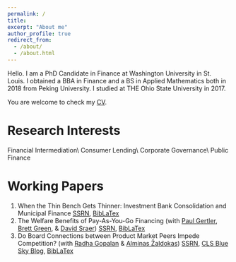 ```yaml
---
permalink: /
title:
excerpt: "About me"
author_profile: true
redirect_from: 
  - /about/
  - /about.html
---
```


<!-- Google tag (gtag.js) -->
<script async src="https://www.googletagmanager.com/gtag/js?id=G-LK2GPXZMWH"></script>
<script>
  window.dataLayer = window.dataLayer || [];
  function gtag(){dataLayer.push(arguments);}
  gtag('js', new Date());

  gtag('config', 'G-LK2GPXZMWH');
</script>

Hello. I am a PhD Candidate in Finance at Washington University in St. Louis. I obtained a BBA in Finance and a BS in Applied Mathematics both in 2018 from Peking University. I studied at THE Ohio State University in 2017.

You are welcome to check my [CV](https://www.dropbox.com/s/yuwc34250an4u33/CV.pdf?dl=0).

Research Interests
======
Financial Intermediation\\
Consumer Lending\\
Corporate Governance\\
Public Finance

<a href="#working-papers" style="text-decoration: none; color: inherit;">Working Papers</a>
======
1. When the Thin Bench Gets Thinner: Investment Bank Consolidation and Municipal Finance [SSRN](https://papers.ssrn.com/sol3/papers.cfm?abstract_id=4687748), [BibLaTex](Li_2024)
1. The Welfare Benefits of Pay-As-You-Go Financing (with [Paul Gertler](https://www.paulgertler.com), [Brett Green](https://www.brettgreen.info), & [David Sraer](https://www.davidsraer.com/)) [SSRN](https://papers.ssrn.com/sol3/papers.cfm?abstract_id=4641559), [BibLaTex](GertlerGreenLiSraer_2023)
1. Do Board Connections between Product Market Peers Impede Competition? (with [Radha Gopalan](http://apps.olin.wustl.edu/faculty/Gopalan/) & [Alminas Žaldokas](http://www.alminas.com/)) [SSRN](https://papers.ssrn.com/sol3/papers.cfm?abstract_id=4053853), [CLS Blue Sky Blog](https://clsbluesky.law.columbia.edu/2023/04/11/do-board-connections-between-product-market-peers-impede-competition/),  [BibLaTex](GopalanLiZaldokas_2023)
